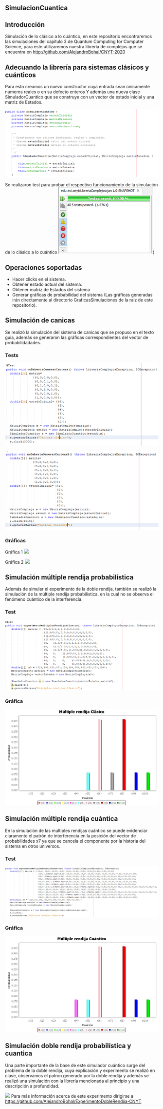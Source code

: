 ## SimulacionCuantica

## Introducción

Simulación de lo clásico a lo cuántico, en este repositorio encontraremos las simulaciones del capitulo 3 de Quantum Computing for Computer Science, para este utilizaremos nuestra librería de complejos que se encuentra en http://github.com/AlejandroBohal/CNYT-2020

## Adecuando la librería para sistemas clásicos y cuánticos

Para esto creamos un nuevo constructor cuya entrada sean únicamente números reales o en su defecto enteros
Y además una nueva clase SimuladorCuantico que se construye con un vector de estado inicial y una matriz de Estados.

![](https://raw.githubusercontent.com/AlejandroBohal/SimulacionCuantica/master/GraficasSimulaciones/ConstructorSimulador.png)

Se realizaron test para probar el respectivo funcionamiento de la simulación de lo clásico a lo cuántico
![](https://raw.githubusercontent.com/AlejandroBohal/SimulacionCuantica/master/GraficasSimulaciones/pruebas.png))
## Operaciones soportadas

  - Hacer clicks en el sistema.
  - Obtener estado actual del sistema.
  - Obtener matriz de Estados del sistema
  - Generar gráficas de probabilidad del sistema (Las gráficas generadas irán directamente al directorio GraficasSimulaciones de la raíz de este repositorio).

## Simulación de canicas
Se realizó la simulación del sistema de canicas que se propuso en el texto guia, además se generaron las gráficas correspondientes del vector de probabilidadades.

### Tests

![](https://raw.githubusercontent.com/AlejandroBohal/SimulacionCuantica/master/GraficasSimulaciones/canicas.png)

![](https://raw.githubusercontent.com/AlejandroBohal/SimulacionCuantica/master/GraficasSimulaciones/canicas2.png)
 
### Gráficas
Gráfica 1
![](https://raw.githubusercontent.com/AlejandroBohal/SimulacionCuantica/master/GraficasSimulaciones/Canicas%20cl%C3%A1sico.jpg)

Gráfica 2
![](https://raw.githubusercontent.com/AlejandroBohal/SimulacionCuantica/master/GraficasSimulaciones/Canicas%20cl%C3%A1sico2.jpg)

## Simulación múltiple rendija probabilística

Además de simular el experimento de la doble rendija, también se realizó la simulación de la múltiple rendija probabilística, en la cual no se observa el fenómeno cuántico de la interferencia.

### Test
![](https://github.com/AlejandroBohal/SimulacionCuantica/blob/master/GraficasSimulaciones/rendijasclasico.png)

### Gráfica

![](https://raw.githubusercontent.com/AlejandroBohal/SimulacionCuantica/master/GraficasSimulaciones/M%C3%BAltiple%20rendija%20Cl%C3%A1sico.jpg)

## Simulación múltiple rendija cuántica

En la simulación de las multiples rendijas cuántico se puede evidenciar claramente el patrón de interferencia en la posición del vector de probabilidades x7 ya que se cancela el componente por la historia del sistema en otros universos. 

### Test
![](https://raw.githubusercontent.com/AlejandroBohal/SimulacionCuantica/master/GraficasSimulaciones/rendijascuantico.png)

### Gráfica

![](https://raw.githubusercontent.com/AlejandroBohal/SimulacionCuantica/master/GraficasSimulaciones/M%C3%BAltiple%20rendija%20Cu%C3%A1ntico.jpg)

## Simulación doble rendija probabilística y cuantica
Una parte importante de la base de este simulador cuántico surge del problema de la doble rendija, cuya explicación y experimento se realizó en clase, observamos el patron generado por la doble rendija y además se realizó una simulación con la librería mencionada al principio y una descripción a profundidad.

![](https://raw.githubusercontent.com/andresro30/ExperimentoDobleRendija-CNYT/master/imagenes/1.png)
Para más información acerca de este experimento dirigirse a
https://github.com/AlejandroBohal/ExperimentoDobleRendija-CNYT



